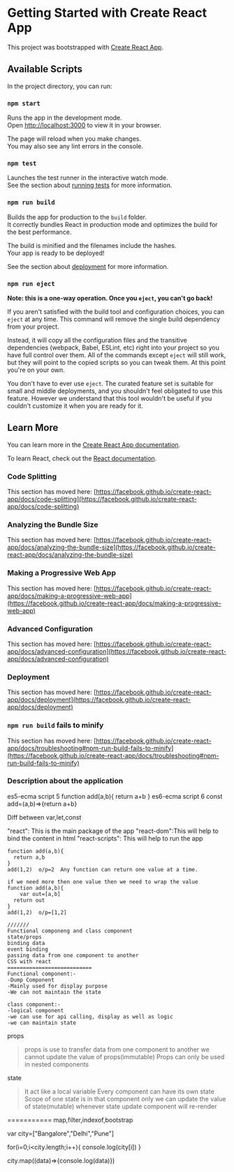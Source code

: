 # Getting Started with Create React App

This project was bootstrapped with [Create React App](https://github.com/facebook/create-react-app).

## Available Scripts

In the project directory, you can run:

### `npm start`

Runs the app in the development mode.\
Open [http://localhost:3000](http://localhost:3000) to view it in your browser.

The page will reload when you make changes.\
You may also see any lint errors in the console.

### `npm test`

Launches the test runner in the interactive watch mode.\
See the section about [running tests](https://facebook.github.io/create-react-app/docs/running-tests) for more information.

### `npm run build`

Builds the app for production to the `build` folder.\
It correctly bundles React in production mode and optimizes the build for the best performance.

The build is minified and the filenames include the hashes.\
Your app is ready to be deployed!

See the section about [deployment](https://facebook.github.io/create-react-app/docs/deployment) for more information.

### `npm run eject`

**Note: this is a one-way operation. Once you `eject`, you can't go back!**

If you aren't satisfied with the build tool and configuration choices, you can `eject` at any time. This command will remove the single build dependency from your project.

Instead, it will copy all the configuration files and the transitive dependencies (webpack, Babel, ESLint, etc) right into your project so you have full control over them. All of the commands except `eject` will still work, but they will point to the copied scripts so you can tweak them. At this point you're on your own.

You don't have to ever use `eject`. The curated feature set is suitable for small and middle deployments, and you shouldn't feel obligated to use this feature. However we understand that this tool wouldn't be useful if you couldn't customize it when you are ready for it.

## Learn More

You can learn more in the [Create React App documentation](https://facebook.github.io/create-react-app/docs/getting-started).

To learn React, check out the [React documentation](https://reactjs.org/).

### Code Splitting

This section has moved here: [https://facebook.github.io/create-react-app/docs/code-splitting](https://facebook.github.io/create-react-app/docs/code-splitting)

### Analyzing the Bundle Size

This section has moved here: [https://facebook.github.io/create-react-app/docs/analyzing-the-bundle-size](https://facebook.github.io/create-react-app/docs/analyzing-the-bundle-size)

### Making a Progressive Web App

This section has moved here: [https://facebook.github.io/create-react-app/docs/making-a-progressive-web-app](https://facebook.github.io/create-react-app/docs/making-a-progressive-web-app)

### Advanced Configuration

This section has moved here: [https://facebook.github.io/create-react-app/docs/advanced-configuration](https://facebook.github.io/create-react-app/docs/advanced-configuration)

### Deployment

This section has moved here: [https://facebook.github.io/create-react-app/docs/deployment](https://facebook.github.io/create-react-app/docs/deployment)

### `npm run build` fails to minify

This section has moved here: [https://facebook.github.io/create-react-app/docs/troubleshooting#npm-run-build-fails-to-minify](https://facebook.github.io/create-react-app/docs/troubleshooting#npm-run-build-fails-to-minify)

### Description about the application
es5-ecma script 5
function add(a,b){
return a+b
}
es6-ecma script 6
const add=(a,b)=>{return a+b}

Diff between var,let,const

 "react": This is the main package of the app
    "react-dom":This will help to bind the content in html
    "react-scripts": This will help to run the app



    function add(a,b){
      return a,b
    }
    add(1,2)  o/p=2  Any function can return one value at a time.

    if we need more then one value then we need to wrap the value
    function add(a,b){
        var out=[a,b]
      return out
    }
    add(1,2)  o/p=[1,2]

    ///////
    Functional componeng and class component
    state/props
    binding data
    event binding
    passing data from one component to another
    CSS with react
    ===========================
    Functional component:-
    -Dump Component
    -Mainly used for display purpose
    -We can not maintain the state

    class component:-
    -logical component
    -we can use for api calling, display as well as logic
    -we can maintain state


  props
> props is use to transfer data from one component to another
> we cannot update the value of props(immutable)
> Props can only be used in nested components

state
> It act like a local variable
> Every component can have its own state
> Scope of one state is in that component only
> we can update the value of state(mutable)
> whenever state update component will re-render

===========
map,filter,indexof,bootstrap

var city=["Bangalore","Delhi","Pune"]

for(i=0;i<city.length;i++){
  console.log(city[i])
}

city.map((data)=>{console.log(data)})